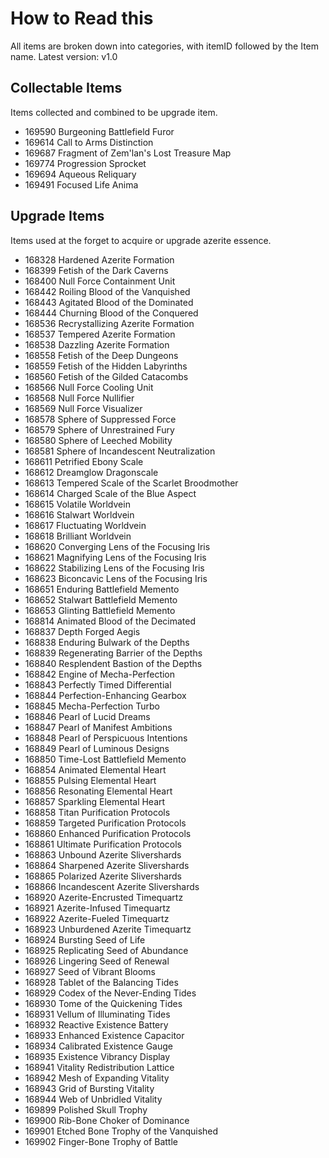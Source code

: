 # How to Read this
All items are broken down into categories, with itemID followed by the Item name.
Latest version: v1.0

## Collectable Items
Items collected and combined to be upgrade item.

* 169590 Burgeoning Battlefield Furor
* 169614 Call to Arms Distinction
* 169687 Fragment of Zem'lan's Lost Treasure Map
* 169774 Progression Sprocket
* 169694 Aqueous Reliquary
* 169491 Focused Life Anima

## Upgrade Items
Items used at the forget to acquire or upgrade azerite essence.

* 168328 Hardened Azerite Formation
* 168399 Fetish of the Dark Caverns
* 168400 Null Force Containment Unit
* 168442 Roiling Blood of the Vanquished
* 168443 Agitated Blood of the Dominated
* 168444 Churning Blood of the Conquered
* 168536 Recrystallizing Azerite Formation
* 168537 Tempered Azerite Formation
* 168538 Dazzling Azerite Formation
* 168558 Fetish of the Deep Dungeons
* 168559 Fetish of the Hidden Labyrinths
* 168560 Fetish of the Gilded Catacombs
* 168566 Null Force Cooling Unit
* 168568 Null Force Nullifier
* 168569 Null Force Visualizer
* 168578 Sphere of Suppressed Force
* 168579 Sphere of Unrestrained Fury
* 168580 Sphere of Leeched Mobility
* 168581 Sphere of Incandescent Neutralization
* 168611 Petrified Ebony Scale
* 168612 Dreamglow Dragonscale
* 168613 Tempered Scale of the Scarlet Broodmother
* 168614 Charged Scale of the Blue Aspect
* 168615 Volatile Worldvein
* 168616 Stalwart Worldvein
* 168617 Fluctuating Worldvein
* 168618 Brilliant Worldvein
* 168620 Converging Lens of the Focusing Iris
* 168621 Magnifying Lens of the Focusing Iris
* 168622 Stabilizing Lens of the Focusing Iris
* 168623 Biconcavic Lens of the Focusing Iris
* 168651 Enduring Battlefield Memento
* 168652 Stalwart Battlefield Memento
* 168653 Glinting Battlefield Memento
* 168814 Animated Blood of the Decimated 
* 168837 Depth Forged Aegis
* 168838 Enduring Bulwark of the Depths
* 168839 Regenerating Barrier of the Depths
* 168840 Resplendent Bastion of the Depths
* 168842 Engine of Mecha-Perfection
* 168843 Perfectly Timed Differential
* 168844 Perfection-Enhancing Gearbox
* 168845 Mecha-Perfection Turbo
* 168846 Pearl of Lucid Dreams
* 168847 Pearl of Manifest Ambitions
* 168848 Pearl of Perspicuous Intentions
* 168849 Pearl of Luminous Designs
* 168850 Time-Lost Battlefield Memento
* 168854 Animated Elemental Heart
* 168855 Pulsing Elemental Heart
* 168856 Resonating Elemental Heart
* 168857 Sparkling Elemental Heart
* 168858 Titan Purification Protocols
* 168859 Targeted Purification Protocols
* 168860 Enhanced Purification Protocols
* 168861 Ultimate Purification Protocols
* 168863 Unbound Azerite Slivershards
* 168864 Sharpened Azerite Slivershards
* 168865 Polarized Azerite Slivershards
* 168866 Incandescent Azerite Slivershards
* 168920 Azerite-Encrusted Timequartz
* 168921 Azerite-Infused Timequartz
* 168922 Azerite-Fueled Timequartz
* 168923 Unburdened Azerite Timequartz
* 168924 Bursting Seed of Life
* 168925 Replicating Seed of Abundance
* 168926 Lingering Seed of Renewal
* 168927 Seed of Vibrant Blooms
* 168928 Tablet of the Balancing Tides
* 168929 Codex of the Never-Ending Tides
* 168930 Tome of the Quickening Tides
* 168931 Vellum of Illuminating Tides
* 168932 Reactive Existence Battery
* 168933 Enhanced Existence Capacitor
* 168934 Calibrated Existence Gauge
* 168935 Existence Vibrancy Display
* 168941 Vitality Redistribution Lattice
* 168942 Mesh of Expanding Vitality
* 168943 Grid of Bursting Vitality
* 168944 Web of Unbridled Vitality
* 169899 Polished Skull Trophy
* 169900 Rib-Bone Choker of Dominance
* 169901 Etched Bone Trophy of the Vanquished
* 169902 Finger-Bone Trophy of Battle

